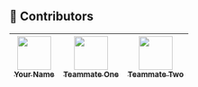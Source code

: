 ## 👥 Contributors

| [<img src="https://github.com/yourusername.png" width="60px" height="60px"><br><sub><b>Your Name</b></sub>](https://github.com/yourusername) | [<img src="https://github.com/teammate1.png" width="60px" height="60px"><br><sub><b>Teammate One</b></sub>](https://github.com/teammate1) | [<img src="https://github.com/teammate2.png" width="60px" height="60px"><br><sub><b>Teammate Two</b></sub>](https://github.com/teammate2) |
| :---: | :---: | :---: |

